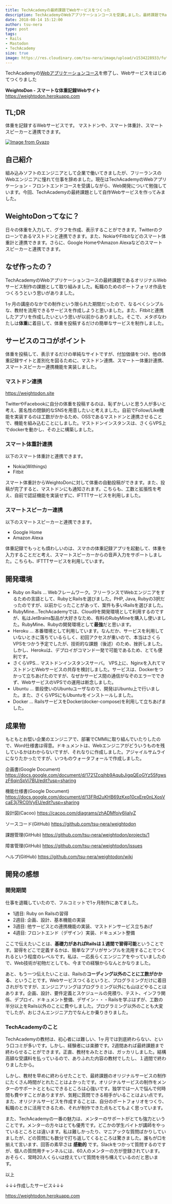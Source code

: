 ```yaml
---
title: TechAcademyの最終課題でWebサービスをつくった
description: TechAcademyのWebアプリケーションコースを受講しました。最終課題でRailsを使ったWebサービスを作成しました。
date: 2018-08-14 15:12:00
author: tsu-nera
type: post
tags:
- Rails
- Mastodon
- TechAcademy
size: true
image: https://res.cloudinary.com/tsu-nera/image/upload/v1534228933/futurismo/posts/2018-08-14-154128_716x375_scrot.png
---
```


TechAcademyの[Webアプリケーションコース](https://techacademy.jp/rails-bootcamp)を修了し、Webサービスをはじめてつくりました

**WeightoDon - スマートな体重記録Webサイト**
https://weightodon.herokuapp.com

## TL;DR

体重を記録するWebサービスです。
マストドンや、スマート体重計、スマートスピーカーと連携できます。

[![Image from Gyazo](https://i.gyazo.com/e4e1cf43f2d9d0463f3111e54af8654a.png)](https://gyazo.com/e4e1cf43f2d9d0463f3111e54af8654a)

## 自己紹介

組み込みソフトのエンジニアとして企業で働いてきましたが、フリーランスのWebエンジニアに憧れて仕事を辞めました。現在はTechAcademyのWebアプリケーション・フロントエンドコースを受講しながら、Web開発について勉強しています。今回、TechAcademyの最終課題として自作Webサービスを作ってみました。

## WeightoDonってなに？

日々の体重を入力して、グラフを作成、表示することができます。Twitterのクローンであるマストドンと連携できます。また、NokiaやFitbitなどのスマート体重計と連携できます。さらに、Google HomeやAmazon Alexaなどのスマートスピーカーと連携できます。

## なぜ作ったの？

TechAcademyのWebアプリケーションコースの最終課題であるオリジナルWebサービス制作の課題として取り組みました。転職のためのポートフォリオ作品をつくろうという思いがありました。

1ヶ月の講座のなかでの制作という限られた期間だったので、なるべくシンプルな、教材を流用できるサービスを作成しようと思いました。また、Fitbitと連携したアプリを作成したいという思いが以前からありました。そこで、メタボなわたしは**体重**に着目して、体重を投稿するだけの簡単なサービスを制作しました。

## サービスのココがポイント

体重を投稿して、表示するだけの単純なサイトですが、付加価値をつけ、他の体重記録サイトと差別化を図るために、マストドン連携、スマートー体重計連携、スマートスピーカー連携機能を実装しました。

### マストドン連携

https://weightodon.site

TwitterやFacebookに自分の体重を投稿するのは、恥ずかしいと思う人が多いと考え、匿名性の閉鎖的なSNSを用意したいと考えました。自前でFollow/Like機能を実装するのは工数がかかるため、OSSであるマストドンと連携させることで、機能を組み込むことにしました。マストドンインスタンスは、さくらVPS上でdockerを動かし、その上に構築しました。

### スマート体重計連携

以下のスマート体重計と連携できます。

- Nokia(Withings)
- Fitbit

スマート体重計からWeightoDonに対して体重の自動投稿ができます。また、投稿が完了すると、マストドンにも通知されます。こちらも、工数と拡張性を考え、自前で認証機能を実装せずに、IFTTTサービスを利用しました。

### スマートスピーカー連携

以下のスマートスピーカーと連携できます。

- Google Home
- Amazon Alexa

体重記録でもっとも煩わしいのは、スマホの体重記録アプリを起動して、体重を入力することだと考え、スマートスピーカーからの音声入力をサポートしました。こちらも、IFTTTサービスを利用しています。

## 開発環境

- Ruby on Rails ... Webフレームワーク。フリーランスでWebエンジニアをするための言語として、RubyとRailsを選びました。PHP, Java, Rubyの3択だったのですが、以前かじったことがあって、案件も多いRailsを選びました。
- RubyMine...TechAcademyでは、Cloud9を開発環境として利用するのですが、私はJetBrains製品が大好きなため、有料のRubyMineを購入し使いました。RubyMine、Rubyの開発環境として**最強**だと思います。
- Heroku ... 本番環境として利用しています。なんだか、サービスを利用していないときに落ちているらしく、初回アクセスが重いので、本当はさくらVPSをつかう予定でしたが、技術的な課題（後述）のため、挫折しました。しかし、Herokuは、デプロイがコマンド一発で可能であるため、とても便利です。
- さくらVPS... マストドンインスタンスサーバ。 VPS上に、Nginxを入れてマストドンとWebサービスの共存を検討しました。サービスは、Dockerをつかって立ちあげたのですが、なぜかサービス間の通信がなぞのエラーでできず、WebサービスのVPSでの運用は断念しました。
- Ubuntu ... 普段使いのUbuntuユーザなので、開発はUbuntu上で行いました。また、さくらVPSにもUbuntuをインストールしました。
- Docker ... RailsサービスをDocker(docker-compose)を利用して立ちあげました。

## 成果物

もともとお堅い企業のエンジニアで、部署でCMMIに取り組んでいたりしたので、Word仕様書は得意。ドキュメントは、Webエンジニアがどういうものを残しているかはわからないですが、それなりに作成しました。アジャイルサムライになりたかったですが、いつものウォータフォールで作成しました。

企画書(Google Document)
https://docs.google.com/document/d/1721Zcqjhb9AqubJigqQEoGYz5SfgwszF6qinSpVi7BU/edit?usp=sharing

機能仕様書(Google Document)
https://docs.google.com/document/d/13FRd2uKHB69zKxq10cxEre0nLXosVcaE3j7RC0lVyEU/edit?usp=sharing

設計図(Cacoo)
https://cacoo.com/diagrams/zhADMfoiy6liaIyZ

ソースコード(GitHub)
https://github.com/tsu-nera/weightodon

課題管理(GitHub)
https://github.com/tsu-nera/weightodon/projects/1

障害管理(GitHub)
https://github.com/tsu-nera/weightodon/issues

ヘルプ(GitHub)
https://github.com/tsu-nera/weightodon/wiki

## 開発の感想

### 開発期間

仕事を退職していたので、フルコミットで1ヶ月制作にあてました。

- 1週目: Ruby on Railsの習得
- 2週目: 企画、設計、基本機能の実装
- 3週目: 他サービスとの連携機能の実装、マストドンサービス立ちあげ
- 4週目: フロントエンド（デザイン）実装、ドキュメント整備

ここで伝えたいことは、**基礎力があればRailsは１週間で習得可能**ということです。習得をどこで定義するかは、簡単なアプリがサンプルを流用することでつくれるという程度のレベルです。私は、一応長らくエンジニアをやっていましたので、Web技術が初物だとしても、今までの経験からなんとかなりました。

あと、もう一つ伝えたいことは、Railsの**コーディング以外のことに工数がかかる**、ということです。Webサービスつくるというと、プログラミングだけに着目されがちですが、エンジニアリングはプログラミング以外にも山ほどやることはあります。企画、設計、要件定義とスケジュールの見積り、テスト、インフラ関係、デプロイ、ドキュメント整備、デザイン・・・Railsを学ぶはずが、工数の半分以上をRails以外のことに費やしました。プログラミング以外のことも大変でしたが、おじさんエンジニア力でなんとか乗りきりました。

### TechAcademyのこと

TechAcademyの教材は、初心者には難しい、1ヶ月では到底終わらない、という口コミが多いです。しかし、経験者には楽勝です。2週間あれば最終課題まで終わらせることができます。正直、教材をみたときは、ガッカリしました。結構高額な受講料を払っているので、ありふれた内容の教材でしたし、１週間で終わりましたから。

しかし、教材を早めに終わらせたことで、最終課題のオリジナルサービスの制作にたくさん時間がとれたことはよかったです。オリジナルサービスの制作をメンターのサポートとともにできるところは心強いです。独学では一人で悩んで何時間も費やすことがありますが、気軽に質問できる相手がいることはよい点です。また、オリジナルサービスを作成することは、自分のポートフォリオをつくり、転職のときに活用できるため、それが制作できた点もとてもよく思っています。

また、TechAcademyの一番の魅力は、メンターのサポートがとても強力ということです。メンターの方々はとても優秀です。どこかの学生バイトが講師をやっているところとは違います。私は難しかったり、マニアックな質問ばかりしていましたが、どの質問にも数分で打ち返してくるところは驚きました。誰もが口を揃えて言います、回答の素早さは **感動的** です。Slackをつかって質問するのですが、個人の質問用チャンネルには、60人のメンターの方が登録されています。おそらく、常時20人くらいは控えていて質問を待ち構えているのだと思います。

以上

↓↓↓作成したサービス↓↓↓

https://weightodon.herokuapp.com
